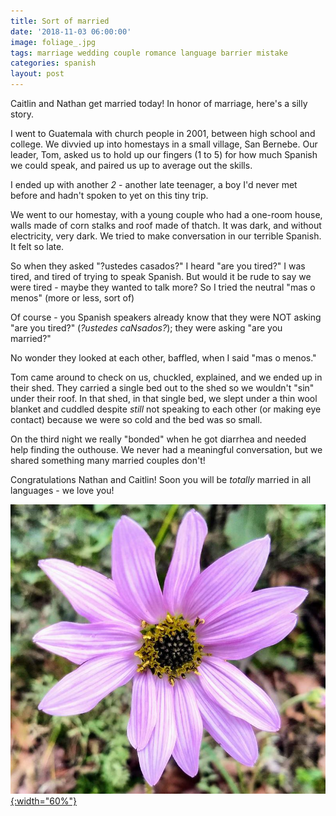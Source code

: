 ```yaml
---
title: Sort of married
date: '2018-11-03 06:00:00'
image: foliage_.jpg
tags: marriage wedding couple romance language barrier mistake
categories: spanish
layout: post
---
```


Caitlin and Nathan get married today! In honor of marriage, here's a silly story.

I went to Guatemala with church people in 2001, between high school and college. We divvied up into homestays in a small village, San Bernebe. Our leader, Tom, asked us to hold up our fingers (1 to 5) for how much Spanish we could speak, and paired us up to average out the skills.

I ended up with another *2* - another late teenager, a boy I'd never met before and hadn't spoken to yet on this tiny trip.

We went to our homestay, with a young couple who had a one-room house, walls made of corn stalks and roof made of thatch. It was dark, and without electricity, very dark. We tried to make conversation in our terrible Spanish. It felt so late.

So when they asked "?ustedes casados?" I heard "are you tired?" I was tired, and tired of trying to speak Spanish. But would it be rude to say we were tired - maybe they wanted to talk more? So I tried the neutral "mas o menos" (more or less, sort of)

Of course - you Spanish speakers already know that they were NOT asking "are you tired?" (*?ustedes caNsados?*); they were asking "are you married?"

No wonder they looked at each other, baffled, when I said "mas o menos."

Tom came around to check on us, chuckled, explained, and we ended up in their shed. They carried a single bed out to the shed so we wouldn't "sin" under their roof. In that shed, in that single bed, we slept under a thin wool blanket and cuddled despite *still* not speaking to each other (or making eye contact) because we were so cold and the bed was so small.

On the third night we really "bonded" when he got diarrhea and needed help finding the outhouse. We never had a meaningful conversation, but we shared something many married couples don't!

Congratulations Nathan and Caitlin! Soon you will be *totally* married in all languages - we love you!

[![](/images/daisybush_.jpg){:width="60%"}](/images/daisybush.jpg)